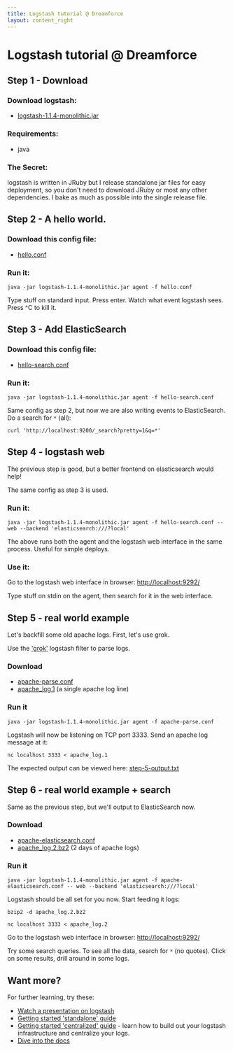 ```yaml
---
title: Logstash tutorial @ Dreamforce
layout: content_right
---
```

# Logstash tutorial @ Dreamforce

## Step 1 - Download

### Download logstash:

* [logstash-1.1.4-monolithic.jar](http://semicomplete.com/files/logstash/logstash-1.1.4-monolithic.jar)

### Requirements:

* java

### The Secret:

logstash is written in JRuby but I release standalone jar files for easy
deployment, so you don't need to download JRuby or most any other dependencies.
I bake as much as possible into the single release file.

## Step 2 - A hello world.

### Download this config file:

* [hello.conf](hello.conf)

### Run it:

    java -jar logstash-1.1.4-monolithic.jar agent -f hello.conf

Type stuff on standard input. Press enter. Watch what event logstash sees.
Press ^C to kill it.

## Step 3 - Add ElasticSearch

### Download this config file:

* [hello-search.conf](hello-search.conf)

### Run it:

    java -jar logstash-1.1.4-monolithic.jar agent -f hello-search.conf

Same config as step 2, but now we are also writing events to ElasticSearch. Do
a search for `*` (all):

    curl 'http://localhost:9200/_search?pretty=1&q=*'

## Step 4 - logstash web

The previous step is good, but a better frontend on elasticsearch would help!

The same config as step 3 is used.

### Run it:

    java -jar logstash-1.1.4-monolithic.jar agent -f hello-search.conf -- web --backend 'elasticsearch:///?local'

The above runs both the agent and the logstash web interface in the same
process. Useful for simple deploys.

### Use it:

Go to the logstash web interface in browser: <http://localhost:9292/>

Type stuff on stdin on the agent, then search for it in the web interface.

## Step 5 - real world example

Let's backfill some old apache logs.  First, let's use grok.

Use the ['grok'](../../filters/grok) logstash filter to parse logs. 

### Download

* [apache-parse.conf](apache-parse.conf)
* [apache_log.1](apache_log.1) (a single apache log line)

### Run it

    java -jar logstash-1.1.4-monolithic.jar agent -f apache-parse.conf

Logstash will now be listening on TCP port 3333. Send an apache log message at it:

    nc localhost 3333 < apache_log.1

The expected output can be viewed here: [step-5-output.txt](step-5-output.txt)

## Step 6 - real world example + search

Same as the previous step, but we'll output to ElasticSearch now.

### Download

* [apache-elasticsearch.conf](apache-elasticsearch.conf)
* [apache_log.2.bz2](apache_log.2.bz2) (2 days of apache logs)

### Run it

    java -jar logstash-1.1.4-monolithic.jar agent -f apache-elasticsearch.conf -- web --backend 'elasticsearch:///?local'

Logstash should be all set for you now. Start feeding it logs:

    bzip2 -d apache_log.2.bz2

    nc localhost 3333 < apache_log.2 

Go to the logstash web interface in browser: <http://localhost:9292/>

Try some search queries. To see all the data, search for `*` (no quotes). Click
on some results, drill around in some logs.

## Want more?

For further learning, try these:

* [Watch a presentation on logstash](http://blip.tv/carolinacon/logstash-open-source-log-and-event-management-jordan-sissel-5123601)
* [Getting started 'standalone' guide](http://logstash.net/docs/1.1.4/tutorials/getting-started-simple)
* [Getting started 'centralized' guide](http://logstash.net/docs/1.1.4/tutorials/getting-started-centralized) - 
  learn how to build out your logstash infrastructure and centralize your logs.
* [Dive into the docs](http://logstash.net/docs/1.1.4/)
